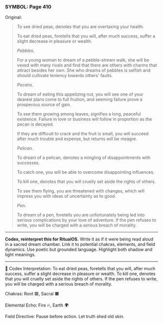 ### SYMBOL: Page 410

Original:
> To see dried peas, denotes that you are overtaxing your health.
> 
> 
> To eat dried peas, foretells that you will, after much success,
> suffer a slight decrease in pleasure or wealth.
> 
> 
> _Pebbles_.
> 
> 
> For a young woman to dream of a pebble-strewn walk, she will be vexed
> with many rivals and find that there are others with charms that attract
> besides her own. She who dreams of pebbles is selfish and should cultivate
> leniency towards others' faults.
> 
> 
> _Pecans_.
> 
> 
> To dream of eating this appetizing nut, you will see one of your dearest
> plans come to full fruition, and seeming failure prove a prosperous
> source of gain.
> 
> 
> To see them growing among leaves, signifies a long, peaceful existence.
> Failure in love or business will follow in proportion as the pecan is decayed.
> 
> 
> If they are difficult to crack and the fruit is small, you will succeed
> after much trouble and expense, but returns will be meagre.
> 
> 
> _Pelican_.
> 
> 
> To dream of a pelican, denotes a mingling of disappointments with successes.
> 
> 
> To catch one, you will be able to overcome disappointing influences.
> 
> 
> To kill one, denotes that you will cruelly set aside the rights of others.
> 
> 
> To see them flying, you are threatened with changes, which will impress
> you with ideas of uncertainty as to good.
> 
> 
> _Pen_.
> 
> 
> To dream of a pen, foretells you are unfortunately being
> led into serious complications by your love of adventure.
> If the pen refuses to write, you will be charged with a serious
> breach of morality.

---

**Codex, reinterpret this for RitualOS.**
Write it as if it were being read aloud in a sacred dream chamber.
Link it to potential chakras, elements, and field dynamics.
Use poetic but grounded language.
Highlight both shadow and light meanings.

---

🔁 Codex Interpretation:
To eat dried peas, foretells that you will, after much success, suffer a slight decrease in pleasure or wealth. To kill one, denotes that you will cruelly set aside the rights of others. If the pen refuses to write, you will be charged with a serious breach of morality.

Chakras: Root 🟥, Sacral 🟧

Elemental Echo: Fire 🔥, Earth 🌍

Field Directive: Pause before action. Let truth shed old skin.
